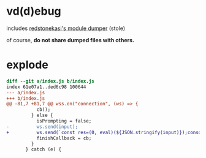 # vd(d)ebug
includes [redstonekasi's module dumper](https://gist.github.com/redstonekasi/2447f7657d8f2bb253eed4c482073e37) (stole)

of course, **do not share dumped files with others.**

# explode

```diff
diff --git a/index.js b/index.js
index 61e07a1..ded6c98 100644
--- a/index.js
+++ b/index.js
@@ -81,7 +81,7 @@ wss.on("connection", (ws) => {
           cb();
         } else {
           isPrompting = false;
-          ws.send(input);
+          ws.send(`const res=(0, eval)(${JSON.stringify(input)});console.log(res);res`);
           finishCallback = cb;
         }
       } catch (e) {
```